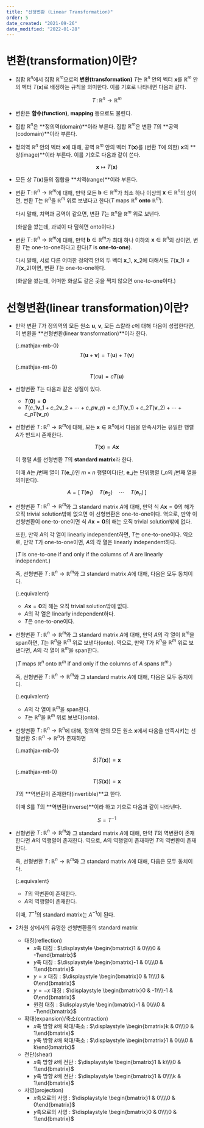 ```yaml
---
title: "선형변환 (Linear Transformation)"
order: 5
date_created: "2021-09-26"
date_modified: "2022-01-28"
---
```


# 변환(transformation)이란?

<ul>

<li><div markdown="block">

집합 $\mathbb{R}^n$에서 집합 $\mathbb{R}^m$으로의 **변환(transformation)** $T$는 $\mathbb{R}^n$ 안의 벡터 $\mathbf{x}$를 $\mathbb{R}^m$ 안의 벡터 $T(\mathbf{x})$로 배정하는 규칙을 의미한다. 이를 기호로 나타내면 다음과 같다.

$$T\,:\,\mathbb{R}^n \rightarrow \mathbb{R}^m$$

</div></li>

<li><div markdown="block">

변환은 **함수(function)**, **mapping** 등으로도 불린다.

</div></li>

<li><div markdown="block">

집합 $\mathbb{R}^n$은 **정의역(domain)**이라 부른다. 집합 $\mathbb{R}^m$은 변환 $T$의 **공역(codomain)**이라 부른다.

</div></li>

<li><div markdown="block">

정의역 $\mathbb{R}^n$ 안의 벡터 $\mathbf{x}$에 대해, 공역 $\mathbb{R}^m$ 안의 벡터 $T(\mathbf{x})$를 (변환 $T$에 의한) $\mathbf{x}$의 **상(image)**이라 부른다. 이를 기호로 다음과 같이 쓴다.

$$\mathbf{x} \mapsto T(\mathbf{x}) $$

</div></li>

<li><div markdown="block">

모든 상 $T(\mathbf{x})$들의 집합을 **치역(range)**이라 부른다.

</div></li>

<li><div markdown="block">

변환 $T\,:\,\mathbb{R}^n \rightarrow \mathbb{R}^m$에 대해, 만약 모든 $\mathbf{b} \in \mathbb{R}^m$가 최소 하나 이상의 $\mathbf{x} \in \mathbb{R}^n$의 상이면, 변환 $T$는 $\mathbb{R}^n$을 $\mathbb{R}^m$ 위로 보낸다고 한다($T$ maps $\mathbb{R}^n$ **onto** $\mathbb{R}^m$).

다시 말해, 치역과 공역이 같으면, 변환 $T$는 $\mathbb{R}^n$을 $\mathbb{R}^m$ 위로 보낸다.

(화살을 쐈는데, 과녘이 다 덮히면 onto이다.)

</div></li>

<li><div markdown="block">

변환 $T\,:\,\mathbb{R}^n \rightarrow \mathbb{R}^m$에 대해, 만약 $\mathbf{b} \in \mathbb{R}^m$가 최대 하나 이하의 $\mathbf{x} \in \mathbb{R}^n$의 상이면, 변환 $T$는 one-to-one하다고 한다($T$ is **one-to-one**).

다시 말해, 서로 다른 어떠한 정의역 안의 두 벡터 $\mathbf{x}\_1$, $\mathbf{x}\_2$에 대해서도 $T(\mathbf{x}\_1) \neq T(\mathbf{x}\_2)$이면, 변환 $T$는 one-to-one하다.

(화살을 쐈는데, 어떠한 화살도 같은 곳을 찍지 않으면 one-to-one이다.)

</div></li>

</ul>

# 선형변환(linear transformation)이란?

<ul>

<li><div markdown="block">

만약 변환 $T$가 정의역의 모든 원소 $\mathbf{u}$, $\mathbf{v}$, 모든 스칼라 $c$에 대해 다음이 성립한다면, 이 변환을 **선형변환(linear transformation)**이라 한다.

{:.mathjax-mb-0}
$$T(\mathbf{u} + \mathbf{v}) = T(\mathbf{u}) + T(\mathbf{v})$$

{:.mathjax-mt-0}
$$T(c\mathbf{u}) = cT(\mathbf{u})$$

</div></li>

<li><div markdown="block">

선형변환 $T$는 다음과 같은 성질이 있다.

- $T(\mathbf{0}) = \mathbf{0}$
- $T(c\_1 \mathbf{v}\_1 + c\_2 \mathbf{v}\_2 + \cdots + c\_p \mathbf{v}\_p) = c\_1 T(\mathbf{v}\_1 ) + c\_2 T(\mathbf{v}\_2 ) + \cdots + c\_p T(\mathbf{v}\_p )$

</div></li>

<li><div markdown="block">

선형변환 $T\,:\,\mathbb{R}^n \rightarrow \mathbb{R}^m$에 대해, 모든 $\mathbf{x} \in \mathbb{R}^n$에서 다음을 만족시키는 유일한 행렬 $A$가 반드시 존재한다.

$$T(\mathbf{x}) = A \mathbf{x}$$

이 행렬 $A$를 선형변환 $T$의 **standard matrix**라 한다.

이때 $A$는 $j$번째 열이 $T(\mathbf{e}\_j)$인 $m \times n$ 행렬이다(단, $\mathbf{e}\_j$는 단위행렬 $I\_n$의 $j$번째 열을 의미한다).

$$A = [\,T(\mathbf{e}_1) \quad T(\mathbf{e}_2) \quad \cdots \quad T(\mathbf{e}_n) \,]$$

</div></li>

<li><div markdown="block">

선형변환 $T\,:\,\mathbb{R}^n \rightarrow \mathbb{R}^m$와 그 standard matrix $A$에 대해, 만약 식 $A \mathbf{x} = \mathbf{0}$의 해가 오직 trivial solution밖에 없으면 이 선형변환은 one-to-one이다. 역으로, 만약 이 선형변환이 one-to-one이면 식 $A \mathbf{x} = \mathbf{0}$의 해는 오직 trivial solution밖에 없다.

또한, 만약 $A$의 각 열이 linearly independent하면, $T$는 one-to-one이다. 역으로, 만약 $T$가 one-to-one이면, $A$의 각 열은 linearly independent하다.

($T$ is one-to-one if and only if the columns of $A$ are linearly independent.)

즉, 선형변환 $T\,:\,\mathbb{R}^n \rightarrow \mathbb{R}^m$와 그 standard matrix $A$에 대해, 다음은 모두 동치이다.

{:.equivalent}
- $A \mathbf{x} = \mathbf{0}$의 해는 오직 trivial solution밖에 없다.
- $A$의 각 열은 linearly independent하다.
- $T$은 one-to-one이다.

</div></li>

<li><div markdown="block">

선형변환 $T\,:\,\mathbb{R}^n \rightarrow \mathbb{R}^m$와 그 standard matrix $A$에 대해, 만약 $A$의 각 열이 $\mathbb{R}^m$을 span하면, $T$는 $\mathbb{R}^n$을 $\mathbb{R}^m$ 위로 보낸다(onto). 역으로, 만약 $T$가 $\mathbb{R}^n$을 $\mathbb{R}^m$ 위로 보낸다면, $A$의 각 열이 $\mathbb{R}^m$을 span한다.

($T$ maps $\mathbb{R}^n$ onto $\mathbb{R}^m$ if and only if the columns of $A$ spans $\mathbb{R}^m$.)

즉, 선형변환 $T\,:\,\mathbb{R}^n \rightarrow \mathbb{R}^m$와 그 standard matrix $A$에 대해, 다음은 모두 동치이다.

{:.equivalent}
- $A$의 각 열이 $\mathbb{R}^m$을 span한다.
- $T$는 $\mathbb{R}^n$을 $\mathbb{R}^m$ 위로 보낸다(onto).

</div></li>

<li><div markdown="block">

선형변환 $T\,:\,\mathbb{R}^n \rightarrow \mathbb{R}^n$에 대해, 정의역 안의 모든 원소 $\mathbf{x}$에서 다음을 만족시키는 선형변환 $S\,:\,\mathbb{R}^n \rightarrow \mathbb{R}^n$가 존재하면

{:.mathjax-mb-0}
$$S(T(\mathbf{x})) = \mathbf{x}$$

{:.mathjax-mt-0}
$$T(S(\mathbf{x})) = \mathbf{x}$$

$T$의 **역변환이 존재한다(invertible)**고 한다.

이때 $S$를 $T$의 **역변환(inverse)**이라 하고 기호로 다음과 같이 나타낸다.

$$S = T^{-1}$$

</div></li>

<li><div markdown="block">

선형변환 $T\,:\,\mathbb{R}^n \rightarrow \mathbb{R}^m$와 그 standard matrix $A$에 대해, 만약 $T$의 역변환이 존재한다면 $A$의 역행렬이 존재한다. 역으로, $A$의 역행렬이 존재하면 $T$의 역변환이 존재한다.

즉, 선형변환 $T\,:\,\mathbb{R}^n \rightarrow \mathbb{R}^m$와 그 standard matrix $A$에 대해, 다음은 모두 동치이다.

{:.equivalent}
- $T$의 역변환이 존재한다.
- $A$의 역행렬이 존재한다.

이때, $T^{-1}$의 standard matrix는 $A^{-1}$이 된다.

</div></li>

<li><div markdown="block">

2차원 상에서의 유명한 선형변환들의 standard matrix

- 대칭(reflection)
  - $x$축 대칭 : $\displaystyle \begin{bmatrix}1 & 0\\\\0 & -1\end{bmatrix}$
  - $y$축 대칭 : $\displaystyle \begin{bmatrix}-1 & 0\\\\0 & 1\end{bmatrix}$
  - $y = x$ 대칭 : $\displaystyle \begin{bmatrix}0 & 1\\\\1 & 0\end{bmatrix}$
  - $y = -x$ 대칭 : $\displaystyle \begin{bmatrix}0 & -1\\\\-1 & 0\end{bmatrix}$
  - 원점 대칭 : $\displaystyle \begin{bmatrix}-1 & 0\\\\0 & -1\end{bmatrix}$
- 확대(expansion)/축소(contraction)
  - $x$축 방향 $k$배 확대/축소 : $\displaystyle \begin{bmatrix}k & 0\\\\0 & 1\end{bmatrix}$
  - $y$축 방향 $k$배 확대/축소 : $\displaystyle \begin{bmatrix}1 & 0\\\\0 & k\end{bmatrix}$
- 전단(shear)
  - $x$축 방향 $k$배 전단 : $\displaystyle \begin{bmatrix}1 & k\\\\0 & 1\end{bmatrix}$
  - $y$축 방향 $k$배 전단 : $\displaystyle \begin{bmatrix}1 & 0\\\\k & 1\end{bmatrix}$
- 사영(projection)
  - $x$축으로의 사영 : $\displaystyle \begin{bmatrix}1 & 0\\\\0 & 0\end{bmatrix}$
  - $y$축으로의 사영 : $\displaystyle \begin{bmatrix}0 & 0\\\\0 & 1\end{bmatrix}$

</div></li>

</ul>
